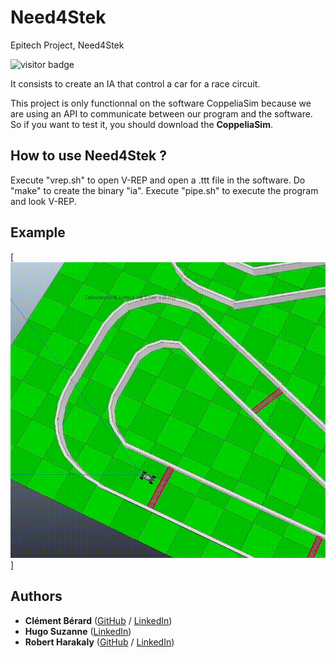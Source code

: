 # Need4Stek
Epitech Project, Need4Stek

![visitor badge](https://visitor-badge.glitch.me/badge?page_id=twisterrr.aia_n4s_2019&left_color=purple&right_color=grey)

It consists to create an IA that control a car for a race circuit.

This project is only functionnal on the software CoppeliaSim because we are using an API to communicate between our program and the software. So if you want to test it, you should download the **CoppeliaSim**.

## How to use Need4Stek ?
Execute "vrep.sh" to open V-REP and open a .ttt file in the software. Do "make" to create the binary "ia". Execute "pipe.sh" to execute the program and look V-REP.

## Example
[![Watch the video](https://github.com/Twisterrr/AIA_n4s_2019/blob/master/need4stek-demo.gif)]

## Authors

* **Clément Bérard** ([GitHub](https://github.com/Twisterrr) / [LinkedIn](https://www.linkedin.com/in/clementberard/))
* **Hugo Suzanne** ([LinkedIn](https://www.linkedin.com/in/hugo-suzanne-a58536a5/))
* **Robert Harakaly** ([GitHub](https://github.com/RobertSparadrap) / [LinkedIn](https://www.linkedin.com/in/robert-harakaly-3b19391a1/))
